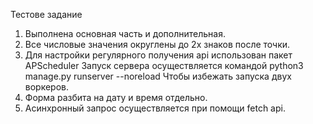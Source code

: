 Тестове задание

1. Выполнена основная часть и дополнительная.
2. Все числовые значения округлены до 2х знаков после точки.
3. Для настройки регулярного получения api использован пакет APScheduler
   Запуск сервера осуществляется командой python3 manage.py runserver --noreload
   Чтобы избежать запуска двух воркеров.
4. Форма разбита на дату и время отдельно.
5. Асинхронный запрос осуществляется при помощи fetch api.
